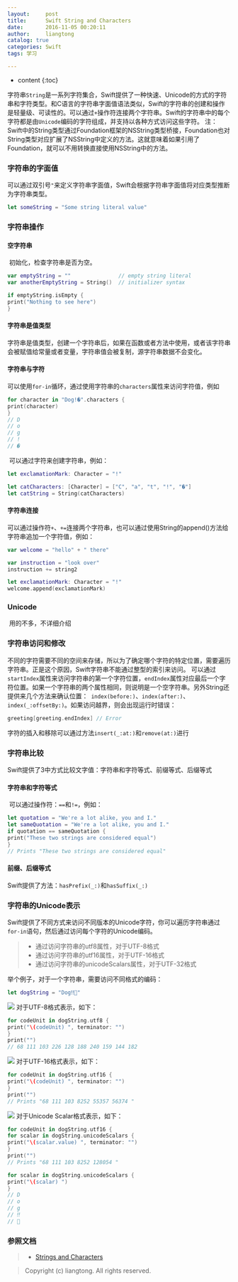 ```yaml
---
layout:     post
title:      Swift String and Characters
date:       2016-11-05 00:20:11
author:     liangtong
catalog: true
categories: Swift
tags: 学习 

---
```


* content
{:toc}

​	字符串`String`是一系列字符集合，Swift提供了一种快速、Unicode的方式的字符串和字符类型。和C语言的字符串字面值语法类似，Swift的字符串的创建和操作是轻量级、可读性的。可以通过`+`操作符连接两个字符串。Swift的字符串中的每个字符都是由`Unicode`编码的字符组成，并支持以各种方式访问这些字符。
    注：Swift中的String类型通过Foundation框架的NSString类型桥接，Foundation也对String类型对应扩展了NSString中定义的方法。这就意味着如果引用了Foundation，就可以不用转换直接使用NSString中的方法。



### 字符串的字面值
​	可以通过双引号`"`来定义字符串字面值，Swift会根据字符串字面值将对应类型推断为字符串类型。

```Swift
let someString = "Some string literal value"
```

### 字符串操作

#### 空字符串
​	初始化，检查字符串是否为空。

```Swift
var emptyString = ""               // empty string literal
var anotherEmptyString = String()  // initializer syntax

if emptyString.isEmpty {
print("Nothing to see here")
}
```

#### 字符串是值类型
​	字符串是值类型，创建一个字符串后，如果在函数或者方法中使用，或者该字符串会被赋值给常量或者变量，字符串值会被复制，源字符串数据不会变化。

#### 字符串与字符
​	可以使用`for-in`循环，通过使用字符串的`characters`属性来访问字符值，例如

```Swift
for character in "Dog!�".characters {
print(character)
}
// D
// o
// g
// !
// �
```

​	可以通过字符来创建字符串，例如：

```Swift
let exclamationMark: Character = "!"

let catCharacters: [Character] = ["C", "a", "t", "!", "�"]
let catString = String(catCharacters)
```

#### 字符串连接
​	可以通过操作符`+`、`+=`连接两个字符串，也可以通过使用String的append()方法给字符串追加一个字符值，例如：

```Swift
var welcome = "hello" + " there"

var instruction = "look over"
instruction += string2

let exclamationMark: Character = "!"
welcome.append(exclamationMark)
```

### Unicode
​	用的不多，不详细介绍

### 字符串访问和修改

​	不同的字符需要不同的空间来存储，所以为了确定哪个字符的特定位置，需要遍历字符串。正是这个原因，Swift字符串不能通过整型的索引来访问。
可以通过`startIndex`属性来访问字符串的第一个字符位置，`endIndex`属性对应最后一个字符位置。如果一个字符串的两个属性相同，则说明是一个空字符串。另外String还提供来几个方法来确认位置：` index(before:)`、`index(after:)`、`index(_:offsetBy:)`。如果访问越界，则会出现运行时错误：

```Swift
greeting[greeting.endIndex] // Error
```

字符的插入和移除可以通过方法`insert(_:at:)`和`remove(at:)`进行

### 字符串比较
​	Swift提供了3中方式比较文字值：字符串和字符等式、前缀等式、后缀等式

#### 字符串和字符等式
​	可以通过操作符：`==`和`!=`，例如：

```Swift
let quotation = "We're a lot alike, you and I."
let sameQuotation = "We're a lot alike, you and I."
if quotation == sameQuotation {
print("These two strings are considered equal")
}
// Prints "These two strings are considered equal"
```

#### 前缀、后缀等式
​	Swift提供了方法：`hasPrefix(_:)`和`hasSuffix(_:)`

### 字符串的Unicode表示

​	Swift提供了不同方式来访问不同版本的Unicode字符，你可以遍历字符串通过`for-in`语句，然后通过访问每个字符的Unicode编码。

> * 通过访问字符串的utf8属性，对于UTF-8格式
> * 通过访问字符串的utf16属性，对于UTF-16格式
> * 通过访问字符串的unicodeScalars属性，对于UTF-32格式

举个例子，对于一个字符串，需要访问不同格式的编码：

```Swift
let dogString = "Dog‼🐶"
```
![](https://developer.apple.com/library/content/documentation/Swift/Conceptual/Swift_Programming_Language/Art/UTF8_2x.png)
对于UTF-8格式表示，如下：

```Swift
for codeUnit in dogString.utf8 {
print("\(codeUnit) ", terminator: "")
}
print("")
// 68 111 103 226 128 188 240 159 144 182
```
![](https://developer.apple.com/library/content/documentation/Swift/Conceptual/Swift_Programming_Language/Art/UTF16_2x.png)
对于UTF-16格式表示，如下：

```Swift
for codeUnit in dogString.utf16 {
print("\(codeUnit) ", terminator: "")
}
print("")
// Prints "68 111 103 8252 55357 56374 "
```
![](https://developer.apple.com/library/content/documentation/Swift/Conceptual/Swift_Programming_Language/Art/UnicodeScalar_2x.png)
对于Unicode Scalar格式表示，如下：

```Swift
for codeUnit in dogString.utf16 {
for scalar in dogString.unicodeScalars {
print("\(scalar.value) ", terminator: "")
}
print("")
// Prints "68 111 103 8252 128054 "

for scalar in dogString.unicodeScalars {
print("\(scalar) ")
}
// D
// o
// g
// ‼
// 🐶
```

### 参照文档

>* <a href="https://developer.apple.com/library/content/documentation/Swift/Conceptual/Swift_Programming_Language/StringsAndCharacters.html/">Strings and Characters</a> 

>
>
>
>
>
>
>​Copyright (c) liangtong. All rights reserved.
>


